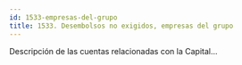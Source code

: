 ```yaml
---
id: 1533-empresas-del-grupo
title: 1533. Desembolsos no exigidos, empresas del grupo
---
```

Descripción de las cuentas relacionadas con la Capital...

